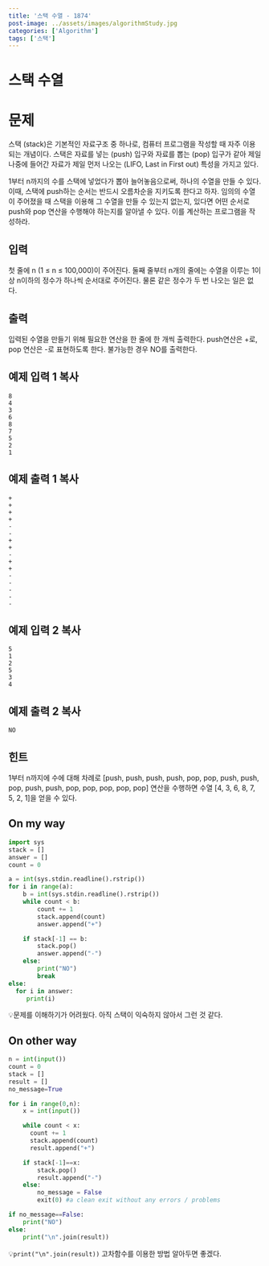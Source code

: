 ```yaml
---
title: '스택 수열 - 1874'
post-image: ../assets/images/algorithmStudy.jpg
categories: ['Algorithm']
tags: ['스택']
---
```


# 스택 수열

# 문제

스택 (stack)은 기본적인 자료구조 중 하나로, 컴퓨터 프로그램을 작성할 때 자주 이용되는 개념이다. 스택은 자료를 넣는 (push) 입구와 자료를 뽑는 (pop) 입구가 같아 제일 나중에 들어간 자료가 제일 먼저 나오는 (LIFO, Last in First out) 특성을 가지고 있다.

1부터 n까지의 수를 스택에 넣었다가 뽑아 늘어놓음으로써, 하나의 수열을 만들 수 있다. 이때, 스택에 push하는 순서는 반드시 오름차순을 지키도록 한다고 하자. 임의의 수열이 주어졌을 때 스택을 이용해 그 수열을 만들 수 있는지 없는지, 있다면 어떤 순서로 push와 pop 연산을 수행해야 하는지를 알아낼 수 있다. 이를 계산하는 프로그램을 작성하라.

## 입력

첫 줄에 n (1 ≤ n ≤ 100,000)이 주어진다. 둘째 줄부터 n개의 줄에는 수열을 이루는 1이상 n이하의 정수가 하나씩 순서대로 주어진다. 물론 같은 정수가 두 번 나오는 일은 없다.

## 출력

입력된 수열을 만들기 위해 필요한 연산을 한 줄에 한 개씩 출력한다. push연산은 +로, pop 연산은 -로 표현하도록 한다. 불가능한 경우 NO를 출력한다.

## 예제 입력 1 복사

```
8
4
3
6
8
7
5
2
1
```

## 예제 출력 1 복사

```
+
+
+
+
-
-
+
+
-
+
+
-
-
-
-
-
```

## 예제 입력 2 복사

```
5
1
2
5
3
4
```

## 예제 출력 2 복사

```
NO
```

## 힌트

1부터 n까지에 수에 대해 차례로 [push, push, push, push, pop, pop, push, push, pop, push, push, pop, pop, pop, pop, pop] 연산을 수행하면 수열 [4, 3, 6, 8, 7, 5, 2, 1]을 얻을 수 있다.

## On my way

```python
import sys
stack = []
answer = []
count = 0

a = int(sys.stdin.readline().rstrip())
for i in range(a):
    b = int(sys.stdin.readline().rstrip())
    while count < b:
        count += 1
        stack.append(count)
        answer.append("+")

    if stack[-1] == b:
        stack.pop()
        answer.append("-")
    else:
        print("NO")
        break
else:
  for i in answer:
     print(i)
```

💡문제를 이해하기가 어려웠다. 아직 스택이 익숙하지 않아서 그런 것 같다.

## On other way

```python
n = int(input())
count = 0
stack = []
result = []
no_message=True

for i in range(0,n):
    x = int(input())

    while count < x:
      count += 1
      stack.append(count)
      result.append("+")

    if stack[-1]==x:
        stack.pop()
        result.append("-")
    else:
        no_message = False
        exit(0) #a clean exit without any errors / problems

if no_message==False:
    print("NO")
else:
    print("\n".join(result))
```

💡`print("\n".join(result))` 고차함수를 이용한 방법 알아두면 좋겠다.

